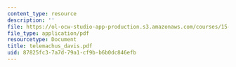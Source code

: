 ```yaml
---
content_type: resource
description: ''
file: https://ol-ocw-studio-app-production.s3.amazonaws.com/courses/15-667-negotiation-and-conflict-management-spring-2001/87825fc37a7d79a1cf9bb6b0dc846efb_telemachus_davis.pdf
file_type: application/pdf
resourcetype: Document
title: telemachus_davis.pdf
uid: 87825fc3-7a7d-79a1-cf9b-b6b0dc846efb
---
```

